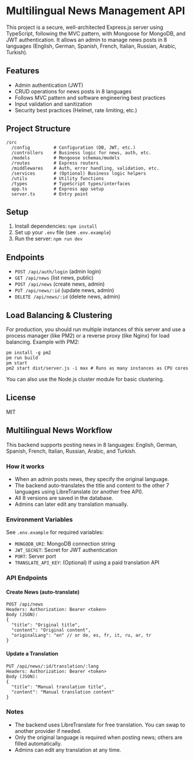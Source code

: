 # Multilingual News Management API

This project is a secure, well-architected Express.js server using TypeScript, following the MVC pattern, with Mongoose for MongoDB, and JWT authentication. It allows an admin to manage news posts in 8 languages (English, German, Spanish, French, Italian, Russian, Arabic, Turkish).

## Features
- Admin authentication (JWT)
- CRUD operations for news posts in 8 languages
- Follows MVC pattern and software engineering best practices
- Input validation and sanitization
- Security best practices (Helmet, rate limiting, etc.)

## Project Structure
```
/src
  /config         # Configuration (DB, JWT, etc.)
  /controllers    # Business logic for news, auth, etc.
  /models         # Mongoose schemas/models
  /routes         # Express routers
  /middlewares    # Auth, error handling, validation, etc.
  /services       # (Optional) Business logic helpers
  /utils          # Utility functions
  /types          # TypeScript types/interfaces
  app.ts          # Express app setup
  server.ts       # Entry point
```

## Setup
1. Install dependencies: `npm install`
2. Set up your `.env` file (see `.env.example`)
3. Run the server: `npm run dev`

## Endpoints
- `POST /api/auth/login` (admin login)
- `GET /api/news` (list news, public)
- `POST /api/news` (create news, admin)
- `PUT /api/news/:id` (update news, admin)
- `DELETE /api/news/:id` (delete news, admin)

## Load Balancing & Clustering
For production, you should run multiple instances of this server and use a process manager (like PM2) or a reverse proxy (like Nginx) for load balancing. Example with PM2:

```
pm install -g pm2
pm run build
pm start
pm2 start dist/server.js -i max # Runs as many instances as CPU cores
```

You can also use the Node.js cluster module for basic clustering.

## License
MIT 

## Multilingual News Workflow

This backend supports posting news in 8 languages: English, German, Spanish, French, Italian, Russian, Arabic, and Turkish.

### How it works
- When an admin posts news, they specify the original language.
- The backend auto-translates the title and content to the other 7 languages using LibreTranslate (or another free API).
- All 8 versions are saved in the database.
- Admins can later edit any translation manually.

### Environment Variables
See `.env.example` for required variables:
- `MONGODB_URI`: MongoDB connection string
- `JWT_SECRET`: Secret for JWT authentication
- `PORT`: Server port
- `TRANSLATE_API_KEY`: (Optional) If using a paid translation API

### API Endpoints

#### Create News (auto-translate)
```
POST /api/news
Headers: Authorization: Bearer <token>
Body (JSON):
{
  "title": "Original title",
  "content": "Original content",
  "originalLang": "en" // or de, es, fr, it, ru, ar, tr
}
```

#### Update a Translation
```
PUT /api/news/:id/translation/:lang
Headers: Authorization: Bearer <token>
Body (JSON):
{
  "title": "Manual translation title",
  "content": "Manual translation content"
}
```

### Notes
- The backend uses LibreTranslate for free translation. You can swap to another provider if needed.
- Only the original language is required when posting news; others are filled automatically.
- Admins can edit any translation at any time. 